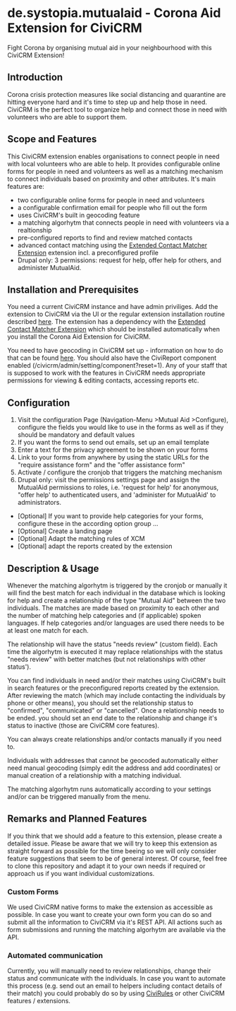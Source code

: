 # de.systopia.mutualaid - Corona Aid Extension for CiviCRM
Fight Corona by organising mutual aid in your neighbourhood with this CiviCRM Extension!

## Introduction
Corona crisis protection measures like social distancing and quarantine are hitting everyone hard and it's time to step up and help those in need. CiviCRM is the perfect tool to organize help and connect those in need with volunteers who are able to support them.

## Scope and Features
This CiviCRM extension enables organisations to connect people in need with local volunteers who are able to help. It provides configurable online forms for people in need and volunteers as well as a matching mechanism to connect individuals based on proximity and other attributes. It's main features are:

* two configurable online forms for people in need and volunteers
* a configurable confirmation email for people who fill out the form
* uses CiviCRM's built in geocoding feature
* a matching algorhytm that connects people in need with volunteers via a realtionship
* pre-configured reports to find and review matched contacts
* advanced contact matching using the [Extended Contact Matcher Extension](https://github.com/systopia/de.systopia.xcm) extension incl. a preconfigured profile
* Drupal only: 3 permissions: request for help, offer help for others, and administer MutualAid.

## Installation and Prerequisites
You need a current CiviCRM instance and have admin priviliges. Add the extension to  CiviCRM via the UI or the regular extension installation routine described [here](https://docs.civicrm.org/sysadmin/en/latest/customize/extensions/#installing-a-new-extension). The extension has a dependency with the [Extended Contact Matcher Extension](https://github.com/systopia/de.systopia.xcm) which should be installed automatically when you install the Corona Aid Extension for CiviCRM.

You need to have geocoding in CiviCRM set up - information on how to do that can be found [here](https://docs.civicrm.org/user/en/latest/initial-set-up/mapping/). You should also have the CiviReport component enabled (/civicrm/admin/setting/component?reset=1). Any of your staff that is supposed to work with the features in CiviCRM needs appropriate permissions for viewing & editing contacts, accessing reports etc.


## Configuration
1. Visit the configuration Page (Navigation-Menu >Mutual Aid >Configure), configure the fields you would like to use in the forms as well as if they should be mandatory and default values
2. If you want the forms to send out emails, set up an email template
3. Enter a text for the privacy agreement to be shown on your forms
4. Link to your forms from anywhere by using the static URLs for the "require assistance form" and the "offer assistance form"
5. Activate / configure the cronjob that triggers the matching mechanism
6. Drupal only: visit the permissions settings page and assign the MutualAid permissions to roles, i.e. 'request for help' for anonymous, "offer help' to authenticated users, and 'administer for MutualAid' to administrators.

* [Optional] If you want to provide help categories for your forms, configure these in the according option group ...
* [Optional] Create a landing page
* [Optional] Adapt the matching rules of XCM
* [Optional] adapt the reports created by the extension


## Description & Usage
Whenever the matching algorhytm is triggered by the cronjob or manually it will find the best match for each individual in the database which is looking for help and create a relationship of the type "Mutual Aid" between the two individuals. The matches are made based on proximity to each other and the number of matching help categories and (if applicable) spoken languages. If help categories and/or languages are used there needs to be at least one match for each.

The relationship will have the status "needs review" (custom field). Each time the algorhytm is executed it may replace relationships with the status "needs review" with better matches (but not relationships with other status').

You can find individuals in need and/or their matches using CiviCRM's built in search features or the preconfigured reports created by the extension. After reviewing the match (which may include contacting the individuals by phone or other means), you should set the relationship status to "confirmed", "communicated" or "cancelled". Once a relationship needs to be ended. you should set an end date to the relationship and change it's status to inactive (those are CiviCRM core features).

You can always create relationships and/or contacts manually if you need to.

Individuals with addresses that cannot be geocoded automatically either need manual geocoding (simply edit the address and add coordinates) or manual creation of a relationship with a matching individual.

The matching algorhytm runs automatically according to your settings and/or can be triggered manually from the menu.

## Remarks and Planned Features
If you think that we should add a feature to this extension, please create a detailed issue. Please be aware that we will try to keep this extension as straight forward as possible for the time beeing so we will only consider feature suggestions that seem to be of general interest. Of course, feel free to clone this repository and adapt it to your own needs if required or approach us if you want individual customizations.
### Custom Forms
We used CiviCRM native forms to make the extension as accessible as possible. In case you want to create your own form you can do so and submit all the information to CiviCRM via it's REST API. All actions such as form submissions and running the matching algorhytm are available via the API.  
### Automated communication
Currently, you will manually need to review relationships, change their status and communicate with the individuals. In case you want to automate this process (e.g. send out an email to helpers including contact details of their match) you could probably do so by using [CiviRules](https://github.com/Kajakaran/org.civicoop.civirules) or other CiviCRM features / extensions.

